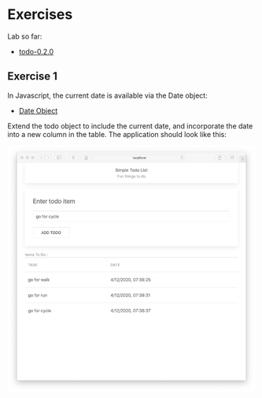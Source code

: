 # Exercises

Lab so far:

- [todo-0.2.0](https://github.com/wit-hdip-comp-sci-2023/full-stack-1/tree/main/prj/todo/todo-dom-0.1.0)

## Exercise 1

In Javascript, the current date is available via the Date object:

- [Date Object](https://developer.mozilla.org/en-US/docs/Web/JavaScript/Reference/Global_Objects/Date)

Extend the todo object to include the current date, and incorporate the date into a new column in the table. The application should look like this:

![](img/15.png)

